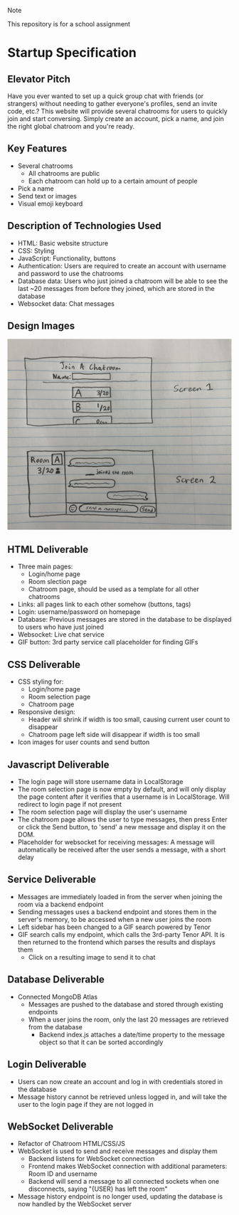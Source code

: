 > [!NOTE]
> This repository is for a school assignment
# Startup Specification
## Elevator Pitch
Have you ever wanted to set up a quick group chat with friends (or strangers) without needing to gather everyone's profiles, send an invite code, etc.? This website will provide several chatrooms for users to quickly join and start conversing. Simply create an account, pick a name, and join the right global chatroom and you're ready.

## Key Features
- Several chatrooms
  - All chatrooms are public
  - Each chatroom can hold up to a certain amount of people
- Pick a name
- Send text or images
- Visual emoji keyboard

## Description of Technologies Used
- HTML: Basic website structure
- CSS: Styling
- JavaScript: Functionality, buttons
- Authentication: Users are required to create an account with username and password to use the chatrooms
- Database data: Users who just joined a chatroom will be able to see the last ~20 messages from before they joined, which are stored in the database
- Websocket data: Chat messages

## Design Images
<img src="conceptImage.jpg" width="720">

## HTML Deliverable
- Three main pages:
  - Login/home page
  - Room slection page
  - Chatroom page, should be used as a template for all other chatrooms
- Links: all pages link to each other somehow (buttons, <a> tags)
- Login: username/password on homepage
- Database: Previous messages are stored in the database to be displayed to users who have just joined
- Websocket: Live chat service
- GIF button: 3rd party service call placeholder for finding GIFs

## CSS Deliverable
- CSS styling for:
  - Login/home page
  - Room selection page
  - Chatroom page
- Responsive design:
  - Header will shrink if width is too small, causing current user count to disappear
  - Chatroom page left side will disappear if width is too small
- Icon images for user counts and send button

## Javascript Deliverable
- The login page will store username data in LocalStorage
- The room selection page is now empty by default, and will only display the page content after it verifies that a username is in LocalStorage. Will redirect to login page if not present
- The room selection page will display the user's username
- The chatroom page allows the user to type messages, then press Enter or click the Send button, to 'send' a new message and display it on the DOM.
- Placeholder for websocket for receiving messages: A message will automatically be received after the user sends a message, with a short delay

## Service Deliverable
- Messages are immediately loaded in from the server when joining the room via a backend endpoint
- Sending messages uses a backend endpoint and stores them in the server's memory, to be accessed when a new user joins the room
- Left sidebar has been changed to a GIF search powered by Tenor
- GIF search calls my endpoint, which calls the 3rd-party Tenor API. It is then returned to the frontend which parses the results and displays them
  - Click on a resulting image to send it to chat

## Database Deliverable
- Connected MongoDB Atlas
  - Messages are pushed to the database and stored through existing endpoints
  - When a user joins the room, only the last 20 messages are retrieved from the database
    - Backend index.js attaches a date/time property to the message object so that it can be sorted accordingly

## Login Deliverable
- Users can now create an account and log in with credentials stored in the database
- Message history cannot be retrieved unless logged in, and will take the user to the login page if they are not logged in

## WebSocket Deliverable
- Refactor of Chatroom HTML/CSS/JS
- WebSocket is used to send and receive messages and display them
  - Backend listens for WebSocket connection
  - Frontend makes WebSocket connection with additional parameters: Room ID and username
  - Backend will send a message to all connected sockets when one disconnects, saying "{USER} has left the room"
- Message history endpoint is no longer used, updating the database is now handled by the WebSocket server
